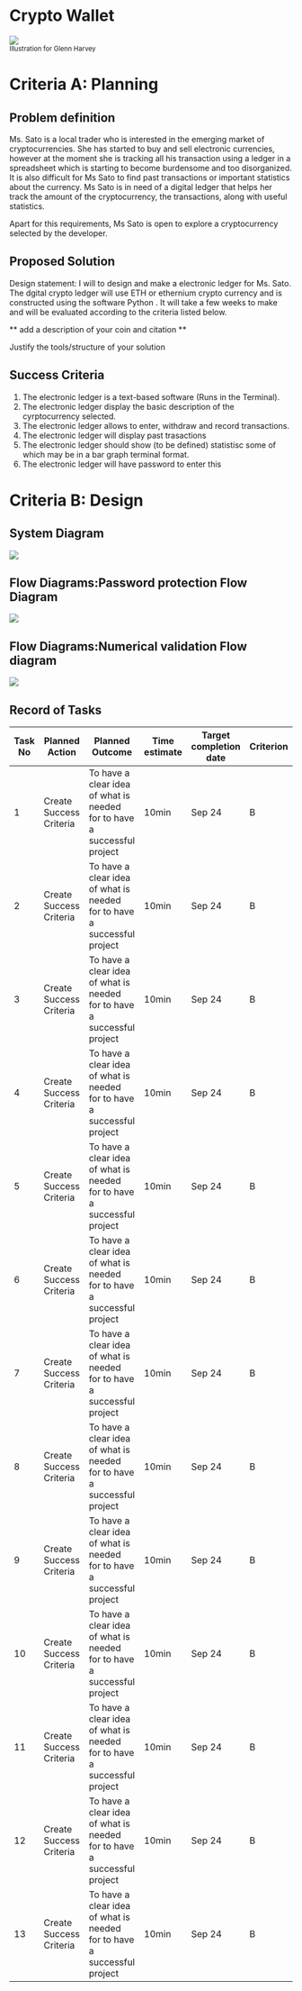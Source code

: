 # Crypto Wallet

![](22ROOSE-master768.gif)  
<sub>Illustration for Glenn Harvey</sub>

# Criteria A: Planning

## Problem definition

Ms. Sato is a local trader who is interested in the emerging market of cryptocurrencies. She has started to buy and sell electronic currencies, however at the moment she is tracking all his transaction using a ledger in a spreadsheet which is starting to become burdensome and too disorganized. It is also difficult for Ms Sato to find past transactions or important statistics about the currency. Ms Sato is in need of a digital ledger that helps her track the amount of the cryptocurrency, the transactions, along with useful statistics. 

Apart for this requirements, Ms Sato is open to explore a cryptocurrency selected by the developer.

## Proposed Solution

Design statement:
I will to design and make a electronic ledger for Ms. Sato. The dgital crypto ledger will use ETH or ethernium crypto currency and is constructed using the software Python . It will take a few weeks to make and will be evaluated according to the criteria listed below.

** add a description of your coin and citation **


Justify the tools/structure of your solution

## Success Criteria
1. The electronic ledger is a text-based software (Runs in the Terminal).
2. The electronic ledger display the basic description of the cyrptocurrency selected.
3. The electronic ledger allows to enter, withdraw and record transactions.
4. The electronic ledger will display past trasactions
5. The electronic ledger should show (to be defined) statistisc some of which may be in a bar graph terminal format.
6. The electronic ledger will have password to enter this 

# Criteria B: Design

## System Diagram 
![](https://github.com/ZavenGaloyan/unit-1/blob/main/Untitled%20Diagram.jpg)
## Flow Diagrams:Password protection Flow Diagram
![](https://github.com/ZavenGaloyan/unit-1/blob/main/PasswordFlowchart.jpg)
## Flow Diagrams:Numerical validation Flow diagram
![](https://github.com/ZavenGaloyan/unit-1/blob/main/Transaction.jpg)

## Record of Tasks
| Task No | Planned Action                                                | Planned Outcome                                                                                                 | Time estimate | Target completion date | Criterion |
|---------|---------------------------------------------------------------|-----------------------------------------------------------------------------------------------------------------|---------------|------------------------|-----------|
| 1       | Create Success Criteria                                         | To have a clear idea of what is needed for to have a successful project                        | 10min         | Sep 24                 | B         |
| 2       | Create Success Criteria                                         | To have a clear idea of what is needed for to have a successful project                        | 10min         | Sep 24                 | B         |
| 3       | Create Success Criteria                                         | To have a clear idea of what is needed for to have a successful project                        | 10min         | Sep 24                 | B         |
| 4       | Create Success Criteria                                         | To have a clear idea of what is needed for to have a successful project                        | 10min         | Sep 24                 | B         |
| 5       | Create Success Criteria                                         | To have a clear idea of what is needed for to have a successful project                        | 10min         | Sep 24                 | B         |
| 6       | Create Success Criteria                                         | To have a clear idea of what is needed for to have a successful project                        | 10min         | Sep 24                 | B         |
| 7       | Create Success Criteria                                         | To have a clear idea of what is needed for to have a successful project                        | 10min         | Sep 24                 | B         |
| 8       | Create Success Criteria                                         | To have a clear idea of what is needed for to have a successful project                        | 10min         | Sep 24                 | B         |
| 9       | Create Success Criteria                                         | To have a clear idea of what is needed for to have a successful project                        | 10min         | Sep 24                 | B         |
| 10       | Create Success Criteria                                         | To have a clear idea of what is needed for to have a successful project                        | 10min         | Sep 24                 | B         |
| 11       | Create Success Criteria                                         | To have a clear idea of what is needed for to have a successful project                        | 10min         | Sep 24                 | B         |
| 12       | Create Success Criteria                                         | To have a clear idea of what is needed for to have a successful project                        | 10min         | Sep 24                 | B         |
| 13       | Create Success Criteria                                         | To have a clear idea of what is needed for to have a successful project                        | 10min         | Sep 24                 | B         |
